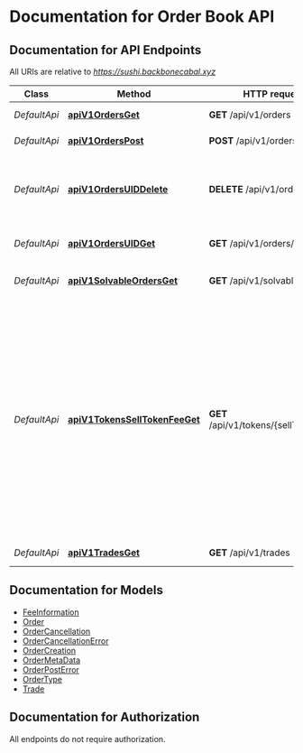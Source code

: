 # Documentation for Order Book API

<a name="documentation-for-api-endpoints"></a>

## Documentation for API Endpoints

All URIs are relative to *https://sushi.backbonecabal.xyz*

| Class        | Method                                                                          | HTTP request                           | Description                                                                                                                                                                                             |
| ------------ | ------------------------------------------------------------------------------- | -------------------------------------- | ------------------------------------------------------------------------------------------------------------------------------------------------------------------------------------------------------- |
| _DefaultApi_ | [**apiV1OrdersGet**](Apis/DefaultApi.md#apiv1ordersget)                         | **GET** /api/v1/orders                 | Get existing orders.                                                                                                                                                                                    |
| _DefaultApi_ | [**apiV1OrdersPost**](Apis/DefaultApi.md#apiv1orderspost)                       | **POST** /api/v1/orders                | Create a new order.                                                                                                                                                                                     |
| _DefaultApi_ | [**apiV1OrdersUIDDelete**](Apis/DefaultApi.md#apiv1ordersuiddelete)             | **DELETE** /api/v1/orders/{UID}        | Cancels order by marking it invalid with a timestamp.                                                                                                                                                   |
| _DefaultApi_ | [**apiV1OrdersUIDGet**](Apis/DefaultApi.md#apiv1ordersuidget)                   | **GET** /api/v1/orders/{UID}           | Get existing order from UID.                                                                                                                                                                            |
| _DefaultApi_ | [**apiV1SolvableOrdersGet**](Apis/DefaultApi.md#apiv1solvableordersget)         | **GET** /api/v1/solvable_orders        | Get solvable orders.                                                                                                                                                                                    |
| _DefaultApi_ | [**apiV1TokensSellTokenFeeGet**](Apis/DefaultApi.md#apiv1tokensselltokenfeeget) | **GET** /api/v1/tokens/{sellToken}/fee | The fee that is charged for placing an order. The fee is described by a minimum fee - in order to cover the gas costs for onchain settling - and a feeRatio charged to the users for using the service. |
| _DefaultApi_ | [**apiV1TradesGet**](Apis/DefaultApi.md#apiv1tradesget)                         | **GET** /api/v1/trades                 | Get existing Trades.                                                                                                                                                                                    |

<a name="documentation-for-models"></a>

## Documentation for Models

- [FeeInformation](.//Models/FeeInformation.md)
- [Order](.//Models/Order.md)
- [OrderCancellation](.//Models/OrderCancellation.md)
- [OrderCancellationError](.//Models/OrderCancellationError.md)
- [OrderCreation](.//Models/OrderCreation.md)
- [OrderMetaData](.//Models/OrderMetaData.md)
- [OrderPostError](.//Models/OrderPostError.md)
- [OrderType](.//Models/OrderType.md)
- [Trade](.//Models/Trade.md)

<a name="documentation-for-authorization"></a>

## Documentation for Authorization

All endpoints do not require authorization.
